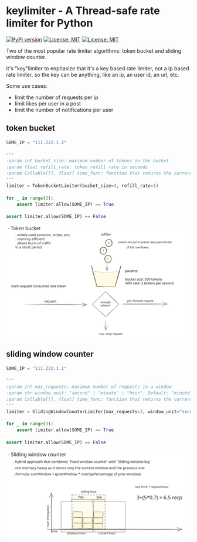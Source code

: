 # keylimiter - A Thread-safe rate limiter for Python

[![PyPI version](https://badge.fury.io/py/keylimiter.svg)](https://badge.fury.io/py/keylimiter)
[![License: MIT](https://img.shields.io/badge/Multi_thread-safe-green.svg)](https://github.com/gabrielcipriano/keylimiter/blob/main/tests/bench_perf.py)
[![License: MIT](https://img.shields.io/badge/License-GNU_3-yellow.svg)](https://opensource.org/license/gpl-3-0/)

Two of the most popular rate limiter algorithms: token bucket and sliding window counter.


it's "key"limiter to enphasize that it's a key based rate limiter, not a ip based rate limiter, so the key can be anything, like an ip, an user id, an url, etc.

Some use cases:
- limit the number of requests per ip
- limit likes per user in a post
- limit the number of notifications per user

## token bucket

```python
SOME_IP = "111.222.1.1"

"""
:param int bucket_size: maximum number of tokens in the bucket
:param float refill_rate: token refill rate in seconds
:param Callable[[], float] time_func: function that returns the current time in seconds. Default: monotonic
"""
limiter = TokenBucketLimiter(bucket_size=3, refill_rate=1)

for _ in range(3):
    assert limiter.allow(SOME_IP) == True
    
assert limiter.allow(SOME_IP) == False
```

![token bucket](https://raw.githubusercontent.com/gabrielcipriano/keylimiter/main/.readme/token-bucket.svg)

## sliding window counter 

```python
SOME_IP = "111.222.1.1"

"""
:param int max_requests: maximum number of requests in a window
:param str window_unit: "second" | "minute" | "hour". Default: "minute"
:param Callable[[], float] time_func: function that returns the current time in seconds. Default: monotonic
"""
limiter = SlidingWindowCounterLimiter(max_requests=3, window_unit="second")

for _ in range(3):
    assert limiter.allow(SOME_IP) == True
    
assert limiter.allow(SOME_IP) == False
```

![sliding window counter](https://raw.githubusercontent.com/gabrielcipriano/keylimiter/main/.readme/sliding-window-counter.svg)
